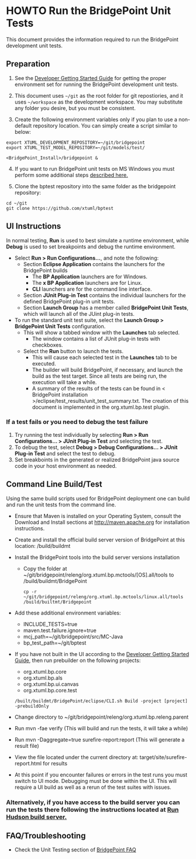 # HOWTO Run the BridgePoint Unit Tests
This document provides the information required to run the BridgePoint development unit tests.  

Preparation 
-----------
1) See the [Developer Getting Started Guide](https://github.com/xtuml/bridgepoint/blob/master/doc-bridgepoint/process/Developer%20Getting%20Started%20Guide.md) for getting the proper environment set for running the BridgePoint development unit tests.  

2) This document uses ```~/git``` as the root folder for git repostiories, and it uses ```~/workspace``` as the development workspace. You may substitute any folder you desire, but you must be consistent.

3) Create the following environment variables only if you plan to use a non-default repository location.  You can simply create a script similar to below:

```
export XTUML_DEVELOPMENT_REPOSITORY=~/git/bridgepoint
export XTUML_TEST_MODEL_REPOSITORY=~/git/models/test/

<BridgePoint_Install>/bridgepoint &
```

4) If you want to run BridgePoint unit tests on MS Windows you must perform some additional steps [described here.](https://github.com/xtuml/bridgepoint/blob/master/doc-bridgepoint/process/FAQ.md#windowstesting) 

5) Clone the bptest repository into the same folder as the bridgepoint repository:

```
cd ~/git
git clone https://github.com/xtuml/bptest
```  

UI Instructions
---------------
In normal testing, **Run** is used to best simulate a runtime environment, while **Debug** is used to set breakpoints and debug the runtime environment.
- Select **Run > Run Configurations...**, and note the following:
  - Section **Eclipse Application** contains the launchers for the BridgePoint builds
    - The **BP Application** launchers are for Windows.
    - The **x BP Application** launchers are for Linux.
    - **CLI** launchers are for the command line interface.
  - Section **JUnit Plug-in Test** contains the individual launchers for the defined BridgePoint plug-in unit tests.
  - Section **Launch Group** has a member called **BridgePoint Unit Tests**, which will launch all of the JUint plug-in tests.
- To run the standard unit test suite, select the **Launch Group > BridgePoint Unit Tests** configuration.
  - This will show a tabbed window with the **Launches** tab selected.
    - The window contains a list of JUnit plug-in tests with checkboxes.
  - Select the **Run** button to launch the tests.
    - This will cause each selected test in the **Launches** tab to be executed.
    - The builder will build BridgePoint, if necessary, and launch the build as the test target. Since all tests are being run, the execution will take a while.
    - A summary of the results of the tests can be found in < BridgePoint installation >/eclipse/test_results/unit_test_summary.txt. The creation of this document is implemented in the org.xtuml.bp.test plugin.

### If a test fails or you need to debug the test failure
1. Try running the test individually by selecting **Run > Run Configurations... > JUnit Plug-in Test** and selecting the test.
2. To debug the test, select **Debug > Debug Configurations... > JUnit Plug-in Test** and select the test to debug.
3. Set breakboints in the generated or realized BridgePoint java source code in your host environment as needed.

Command Line Build/Test  
-----------------------  
Using the same build scripts used for BridgePoint deployment one can build and run the unit tests from the command line.  
- Ensure that Maven is installed on your Operating System, consult the Download and Install sections at http://maven.apache.org for installation instructions.  
- Create and install the official build server version of BridgePoint at this location: /build/buildmt  
- Install the BridgePoint tools into the build server versions installation  
  - Copy the folder at ~/git/bridgepoint/releng/org.xtuml.bp.mctools/[OS].all/tools to /build/buildmt/BridgePoint  
    ```
    cp -r ~/git/bridgepoint/releng/org.xtuml.bp.mctools/linux.all/tools /build/builtmt/Bridgepoint  
    ```
- Add these additional environment variables:  
    * INCLUDE_TESTS=true  
    * maven.test.failure.ignore=true  
    * mcj_path=~/git/bridgepoint/src/MC-Java  
    * bp_test_path=~/git/bptest    
- If you have not built in the UI according to the [Developer Getting Started Guide](https://github.com/xtuml/bridgepoint/blob/master/doc-bridgepoint/process/Developer%20Getting%20Started%20Guide.md), then run prebuilder on the following projects:  
	* org.xtuml.bp.core  
	* org.xtuml.bp.als  
	* org.xtuml.bp.ui.canvas  
	* org.xtuml.bp.core.test  
	
    ```
    /built/buildmt/BridgePoint/eclipse/CLI.sh Build -project [project] -prebuildOnly  
    ```
- Change directory to ~/git/bridgepoint/releng/org.xtuml.bp.releng.parent  
- Run mvn -fae verify (This will build and run the tests, it will take a while)  
- Run mvn -Daggregate=true surefire-report:report (This will generate a result file)  
- View the file located under the current directory at: target/site/surefire-report.html for results  
- At this point if you encounter failures or errors in the test runs you must switch to UI mode.  Debugging must be done within the UI.  This will require a UI build as well as a rerun of the test suites with issues.  
### Alternatively, if you have access to the build server you can run the tests there following the instructions located at [Run Hudson build server.](https://docs.google.com/document/d/1B5sri4AyGV6lwe_BpIAsRPeX4eXPZTObCdEme53ZVVw/edit)

FAQ/Troubleshooting
---------------
- Check the Unit Testing section of [BridgePoint FAQ](https://github.com/xtuml/bridgepoint/blob/master/doc-bridgepoint/process/FAQ.md#unittesting) 
